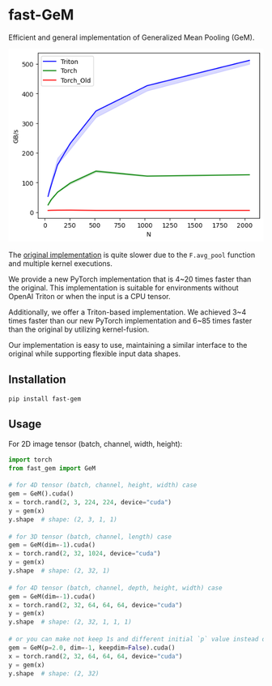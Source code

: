 # fast-GeM

Efficient and general implementation of Generalized Mean Pooling (GeM).

![benchmark_result](./assets/benchmark.png)
<!-- ![benchmark_result](https://raw.githubusercontent.com/Kitsunetic/fast-GeM/master/assets/benchmark.png?token=GHSAT0AAAAAACQVW5PRDT3UYGFC6QHKAWNQZT426SA) -->

The [original implementation](https://amaarora.github.io/posts/2020-08-30-gempool.html#pytorch-implementation) is quite slower due to the `F.avg_pool` function and multiple kernel executions.

We provide a new PyTorch implementation that is 4\~20 times faster than the original.
This implementation is suitable for environments without OpenAI Triton or when the input is a CPU tensor.

Additionally, we offer a Triton-based implementation.
We achieved 3\~4 times faster than our new PyTorch implementation and 6\~85 times faster than the original by utilizing kernel-fusion.

Our implementation is easy to use, maintaining a similar interface to the original while supporting flexible input data shapes.



## Installation

```sh
pip install fast-gem
```



## Usage

For 2D image tensor (batch, channel, width, height):
```py
import torch
from fast_gem import GeM

# for 4D tensor (batch, channel, height, width) case
gem = GeM().cuda()
x = torch.rand(2, 3, 224, 224, device="cuda")
y = gem(x)
y.shape  # shape: (2, 3, 1, 1)

# for 3D tensor (batch, channel, length) case
gem = GeM(dim=-1).cuda()
x = torch.rand(2, 32, 1024, device="cuda")
y = gem(x)
y.shape  # shape: (2, 32, 1)

# for 4D tensor (batch, channel, depth, height, width) case
gem = GeM(dim=-1).cuda()
x = torch.rand(2, 32, 64, 64, 64, device="cuda")
y = gem(x)
y.shape  # shape: (2, 32, 1, 1, 1)

# or you can make not keep 1s and different initial `p` value instead of 3.0
gem = GeM(p=2.0, dim=-1, keepdim=False).cuda()
x = torch.rand(2, 32, 64, 64, 64, device="cuda")
y = gem(x)
y.shape  # shape: (2, 32)
```
